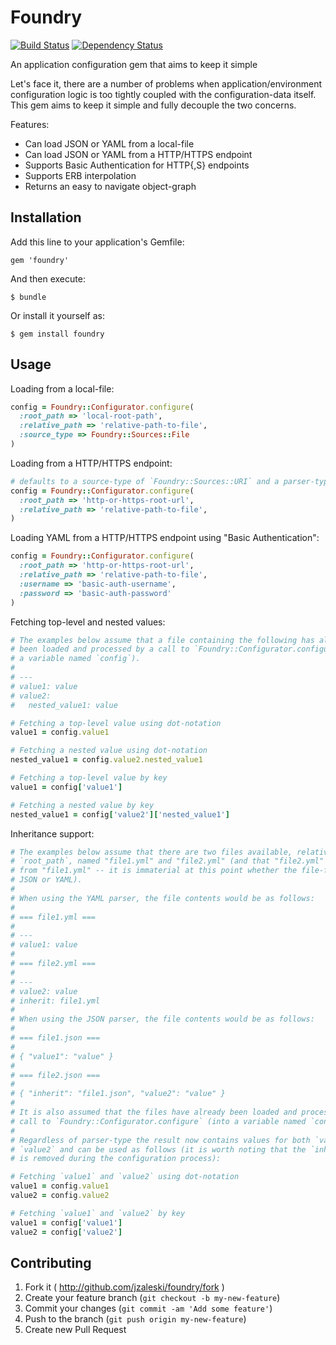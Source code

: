 # Foundry 

[![Build Status](https://secure.travis-ci.org/jzaleski/foundry.png?branch=master)](http://travis-ci.org/jzaleski/foundry)
[![Dependency Status](https://gemnasium.com/jzaleski/foundry.png)](https://gemnasium.com/jzaleski/foundry)

An application configuration gem that aims to keep it simple

Let's face it, there are a number of problems when application/environment
configuration logic is too tightly coupled with the configuration-data itself.
This gem aims to keep it simple and fully decouple the two concerns.

Features:

* Can load JSON or YAML from a local-file
* Can load JSON or YAML from a HTTP/HTTPS endpoint
* Supports Basic Authentication for HTTP{,S} endpoints
* Supports ERB interpolation
* Returns an easy to navigate object-graph

## Installation

Add this line to your application's Gemfile:

    gem 'foundry'

And then execute:

    $ bundle

Or install it yourself as:

    $ gem install foundry

## Usage

Loading from a local-file:

```ruby
config = Foundry::Configurator.configure(
  :root_path => 'local-root-path',
  :relative_path => 'relative-path-to-file',
  :source_type => Foundry::Sources::File
)
```

Loading from a HTTP/HTTPS endpoint:

```ruby
# defaults to a source-type of `Foundry::Sources::URI` and a parser-type of `Foundry::Parsers::YAML`
config = Foundry::Configurator.configure(
  :root_path => 'http-or-https-root-url',
  :relative_path => 'relative-path-to-file',
)
```

Loading YAML from a HTTP/HTTPS endpoint using "Basic Authentication":

```ruby
config = Foundry::Configurator.configure(
  :root_path => 'http-or-https-root-url',
  :relative_path => 'relative-path-to-file',
  :username => 'basic-auth-username',
  :password => 'basic-auth-password'
)
```

Fetching top-level and nested values:

```ruby
# The examples below assume that a file containing the following has already
# been loaded and processed by a call to `Foundry::Configurator.configure` (into
# a variable named `config`).
#
# ---
# value1: value
# value2:
#   nested_value1: value

# Fetching a top-level value using dot-notation
value1 = config.value1

# Fetching a nested value using dot-notation
nested_value1 = config.value2.nested_value1

# Fetching a top-level value by key
value1 = config['value1']

# Fetching a nested value by key
nested_value1 = config['value2']['nested_value1']
```

Inheritance support:

```ruby
# The examples below assume that there are two files available, relative to the
# `root_path`, named "file1.yml" and "file2.yml" (and that "file2.yml" inherits
# from "file1.yml" -- it is immaterial at this point whether the file-format is
# JSON or YAML).
#
# When using the YAML parser, the file contents would be as follows:
#
# === file1.yml ===
#
# ---
# value1: value
#
# === file2.yml ===
#
# ---
# value2: value
# inherit: file1.yml
#
# When using the JSON parser, the file contents would be as follows:
#
# === file1.json ===
#
# { "value1": "value" }
#
# === file2.json ===
#
# { "inherit": "file1.json", "value2": "value" }
#
# It is also assumed that the files have already been loaded and processed by a
# call to `Foundry::Configurator.configure` (into a variable named `config`).
#
# Regardless of parser-type the result now contains values for both `value1` and
# `value2` and can be used as follows (it is worth noting that the `inherit` key
# is removed during the configuration process):

# Fetching `value1` and `value2` using dot-notation
value1 = config.value1
value2 = config.value2

# Fetching `value1` and `value2` by key
value1 = config['value1']
value2 = config['value2']
```

## Contributing

1. Fork it ( http://github.com/jzaleski/foundry/fork )
2. Create your feature branch (`git checkout -b my-new-feature`)
3. Commit your changes (`git commit -am 'Add some feature'`)
4. Push to the branch (`git push origin my-new-feature`)
5. Create new Pull Request
